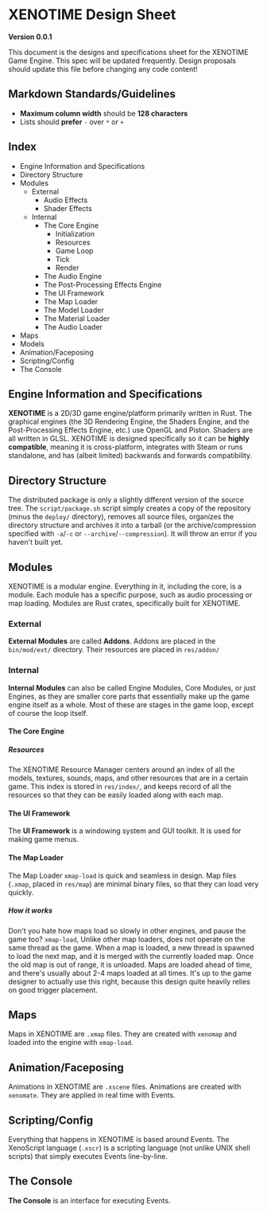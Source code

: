 # XENOTIME Design Sheet

**Version 0.0.1**

This document is the designs and specifications sheet for the XENOTIME Game Engine. This spec will be updated frequently. Design
proposals should update this file before changing any code content!

## Markdown Standards/Guidelines

- **Maximum column width** should be **128 characters**
- Lists should **prefer** `-` over `*` or `+`

## Index

- Engine Information and Specifications
- Directory Structure
- Modules
	- External
		- Audio Effects
		- Shader Effects
	- Internal
		- The Core Engine
			- Initialization
			- Resources
			- Game Loop
			- Tick
			- Render
		- The Audio Engine
		- The Post-Processing Effects Engine
		- The UI Framework
		- The Map Loader
		- The Model Loader
		- The Material Loader
		- The Audio Loader
- Maps
- Models
- Animation/Faceposing
- Scripting/Config
- The Console

## Engine Information and Specifications

**XENOTIME** is a 2D/3D game engine/platform primarily written in Rust. The graphical engines (the 3D Rendering Engine, the
Shaders Engine, and the Post-Processing Effects Engine, etc.) use OpenGL and Piston. Shaders are all written in GLSL. XENOTIME
is designed specifically so it can be **highly compatible**, meaning it is cross-platform, integrates with Steam or runs
standalone, and has (albeit limited) backwards and forwards compatibility.

## Directory Structure

The distributed package is only a slightly different version of the source tree. The `script/package.sh` script simply creates a
copy of the repository (minus the `deploy/` directory), removes all source files, organizes the directory structure and archives
it into a tarball (or the archive/compression specified with `-a`/`-c` or `--archive`/`--compression`). It will throw an error
if you haven't built yet.

## Modules

XENOTIME is a modular engine. Everything in it, including the core, is a module. Each module has a specific purpose, such as
audio processing or map loading. Modules are Rust crates, specifically built for XENOTIME.

### External

**External Modules** are called **Addons**. Addons are placed in the `bin/mod/ext/` directory. Their resources are placed in
`res/addon/`

### Internal

**Internal Modules** can also be called Engine Modules, Core Modules, or just Engines, as they are smaller core parts that
essentially make up the game engine itself as a whole. Most of these are stages in the game loop, except of course the loop
itself.

#### The Core Engine

##### Resources

The XENOTIME Resource Manager centers around an index of all the models, textures, sounds, maps, and other resources that are in
a certain game. This index is stored in `res/index/`, and keeps record of all the resources so that they can be easily loaded
along with each map.

#### The UI Framework

The **UI Framework** is a windowing system and GUI toolkit. It is used for making game menus.

#### The Map Loader

The Map Loader `xmap-load` is quick and seamless in design. Map files (`.xmap`, placed in `res/map`) are minimal binary files,
so that they can load very quickly.

##### How it works

Don't you hate how maps load so slowly in other engines, and pause the game too? `xmap-load`, Unlike other map loaders, does not
operate on the same thread as the game. When a map is loaded, a new thread is spawned to load the next map, and it is merged
with the currently loaded map. Once the old map is out of range, it is unloaded. Maps are loaded ahead of time, and there's
usually about 2-4 maps loaded at all times. It's up to the game designer to actually use this right, because this design quite
heavily relies on good trigger placement.

## Maps

Maps in XENOTIME are `.xmap` files. They are created with `xenomap` and loaded into the engine with `xmap-load`.

## Animation/Faceposing

Animations in XENOTIME are `.xscene` files. Animations are created with `xenomate`. They are applied in real time with Events.

## Scripting/Config

Everything that happens in XENOTIME is based around Events. The XenoScript language (`.xscr`) is a scripting language (not
unlike UNIX shell scripts) that simply executes Events line-by-line.

## The Console

**The Console** is an interface for executing Events.
